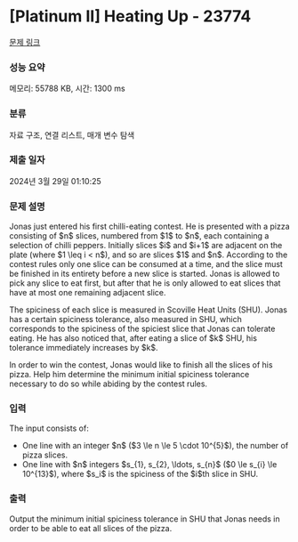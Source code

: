 # [Platinum II] Heating Up - 23774 

[문제 링크](https://www.acmicpc.net/problem/23774) 

### 성능 요약

메모리: 55788 KB, 시간: 1300 ms

### 분류

자료 구조, 연결 리스트, 매개 변수 탐색

### 제출 일자

2024년 3월 29일 01:10:25

### 문제 설명

<p>Jonas just entered his first chilli-eating contest. He is presented with a pizza consisting of $n$ slices, numbered from $1$ to $n$, each containing a selection of chilli peppers. Initially slices $i$ and $i+1$ are adjacent on the plate (where $1 \leq i < n$), and so are slices $1$ and $n$. According to the contest rules only one slice can be consumed at a time, and the slice must be finished in its entirety before a new slice is started. Jonas is allowed to pick any slice to eat first, but after that he is only allowed to eat slices that have at most one remaining adjacent slice.</p>

<p>The spiciness of each slice is measured in Scoville Heat Units (SHU). Jonas has a certain spiciness tolerance, also measured in SHU, which corresponds to the spiciness of the spiciest slice that Jonas can tolerate eating. He has also noticed that, after eating a slice of $k$ SHU, his tolerance immediately increases by $k$.</p>

<p>In order to win the contest, Jonas would like to finish all the slices of his pizza. Help him determine the minimum initial spiciness tolerance necessary to do so while abiding by the contest rules.</p>

### 입력 

 <p>The input consists of:</p>

<ul>
	<li>One line with an integer $n$ ($3 \le n \le 5 \cdot 10^{5}$), the number of pizza slices.</li>
	<li>One line with $n$ integers $s_{1}, s_{2}, \ldots, s_{n}$ ($0 \le s_{i} \le 10^{13}$), where $s_i$ is the spiciness of the $i$th slice in SHU.</li>
</ul>

### 출력 

 <p>Output the minimum initial spiciness tolerance in SHU that Jonas needs in order to be able to eat all slices of the pizza.</p>

